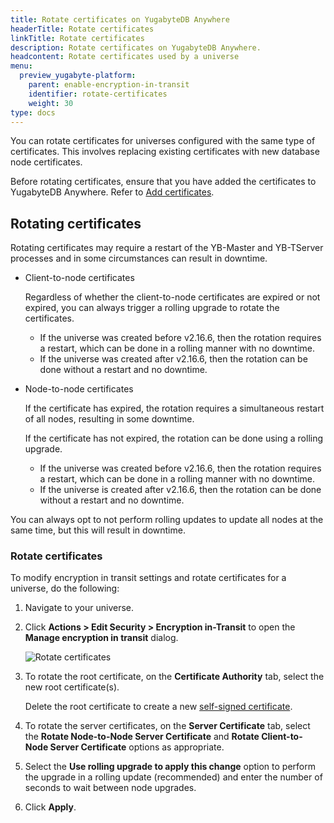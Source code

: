 ```yaml
---
title: Rotate certificates on YugabyteDB Anywhere
headerTitle: Rotate certificates
linkTitle: Rotate certificates
description: Rotate certificates on YugabyteDB Anywhere.
headcontent: Rotate certificates used by a universe
menu:
  preview_yugabyte-platform:
    parent: enable-encryption-in-transit
    identifier: rotate-certificates
    weight: 30
type: docs
---
```


You can rotate certificates for universes configured with the same type of certificates. This involves replacing existing certificates with new database node certificates.

Before rotating certificates, ensure that you have added the certificates to YugabyteDB Anywhere. Refer to [Add certificates](../add-certificate-self/).

## Rotating certificates

Rotating certificates may require a restart of the YB-Master and YB-TServer processes and in some circumstances can result in downtime.

- Client-to-node certificates

  Regardless of whether the client-to-node certificates are expired or not expired, you can always trigger a rolling upgrade to rotate the certificates.

  - If the universe was created before v2.16.6, then the rotation requires a restart, which can be done in a rolling manner with no downtime.
  - If the universe was created after v2.16.6, then the rotation can be done without a restart and no downtime.

- Node-to-node certificates

  If the certificate has expired, the rotation requires a simultaneous restart of all nodes, resulting in some downtime.

  If the certificate has not expired, the rotation can be done using a rolling upgrade.

  - If the universe was created before v2.16.6, then the rotation requires a restart, which can be done in a rolling manner with no downtime.
  - If the universe is created after v2.16.6, then the rotation can be done without a restart and no downtime.

You can always opt to not perform rolling updates to update all nodes at the same time, but this will result in downtime.

### Rotate certificates

To modify encryption in transit settings and rotate certificates for a universe, do the following:

1. Navigate to your universe.

1. Click **Actions > Edit Security > Encryption in-Transit** to open the **Manage encryption in transit** dialog.

    ![Rotate certificates](/images/yp/encryption-in-transit/rotate-cert.png)

1. To rotate the root certificate, on the **Certificate Authority** tab, select the new root certificate(s).

    Delete the root certificate to create a new [self-signed certificate](../auto-certificate/).

1. To rotate the server certificates, on the **Server Certificate** tab, select the **Rotate Node-to-Node Server Certificate** and **Rotate Client-to-Node Server Certificate** options as appropriate.

1. Select the **Use rolling upgrade to apply this change** option to perform the upgrade in a rolling update (recommended) and enter the number of seconds to wait between node upgrades.

1. Click **Apply**.
